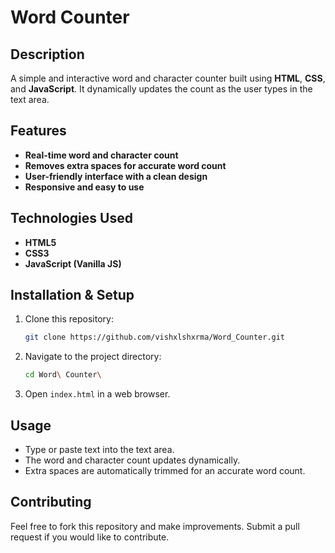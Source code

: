 # Word Counter

## Description
A simple and interactive word and character counter built using **HTML**, **CSS**, and **JavaScript**. It dynamically updates the count as the user types in the text area.

## Features
- **Real-time word and character count**
- **Removes extra spaces for accurate word count**
- **User-friendly interface with a clean design**
- **Responsive and easy to use**

## Technologies Used
- **HTML5**
- **CSS3**
- **JavaScript (Vanilla JS)**

## Installation & Setup
1. Clone this repository:
   ```bash
   git clone https://github.com/vishxlshxrma/Word_Counter.git
   ```
2. Navigate to the project directory:
   ```bash
   cd Word\ Counter\
   ```
3. Open `index.html` in a web browser.

## Usage
- Type or paste text into the text area.
- The word and character count updates dynamically.
- Extra spaces are automatically trimmed for an accurate word count.

## Contributing
Feel free to fork this repository and make improvements. Submit a pull request if you would like to contribute.
